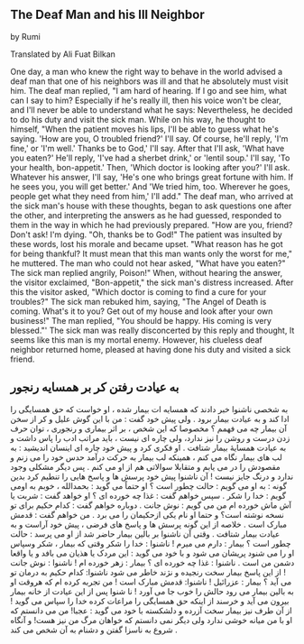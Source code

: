## The Deaf Man and his Ill Neighbor

by Rumi

Translated by Ali Fuat Bilkan

One day, a man who knew the right way to behave in the world advised a deaf man that one of his neighbors was ill and that he absolutely must visit him. The deaf man replied, "I am hard of hearing. If I go and see him, what can I say to him? Especially if he's really ill, then his voice won't be clear, and I'll never be able to understand what he says: Nevertheless, he decided to do his duty and visit the sick man. While on his way, he thought to himself, "When the patient moves his lips, I'll be able to guess what he's saying. 'How are you, O troubled friend?' I'll say. Of course, he'll reply, 'I'm fine,' or 'I'm well.' Thanks be to God,' I'll say. After that I'll ask, 'What have you eaten?' He'll reply, 'I've had a sherbet drink,' or 'lentil soup.' I'll say, 'To your health, bon-appetit.' Then, 'Which doctor is looking after you?' I'll ask. Whatever his answer, I'll say, 'He's one who brings great fortune with him. If he sees you, you will get better.' And 'We tried him, too. Wherever he goes, people get what they need from him,' I'll add." The deaf man, who arrived at the sick man's house with these thoughts, began to ask questions one after the other, and interpreting the answers as he had guessed, responded to them in the way in which he had previously prepared. "How are you, friend? 
Don't ask! I'm dying. 
"Oh, thanks be to God!" The patient was insulted by these words, lost his morale and became upset. "What reason has he got for being thankful? It must mean that this man wants only the worst for me," he muttered. The man who could not hear asked, "What have you eaten?" The sick man replied angrily, Poison!" When, without hearing the answer, the visitor exclaimed, "Bon-appetit," the sick man's distress increased. After this the visitor asked, "Which doctor is coming to find a cure for your troubles?" The sick man rebuked him, saying, "The Angel of Death is coming. What's it to you? Get out of my house and look after your own business!" The man replied, "You should be happy. His coming is very blessed."' The sick man was really disconcerted by this reply and thought, It seems like this man is my mortal enemy. However, his clueless deaf neighbor returned home, pleased at having done his duty and visited a sick friend. 

## به عیادت رفتن کر بر همسایه رنجور 

به شخصی ناشنوا خبر دادند که همسایه ات بیمار شده ، او خواست که حق همسایگی را ادا کند و به عیادت بیمار برود . ولی پیش خود گفت : من با این گوش علیل و کر از سخن آن بیمار چه می فهمم ؟ مخصوصا که این شخص ، بر اثر بیماری و رنجوری ، توان حرف زدن درست و روشن را نیز ندارد، ولی چاره ای نیست ، باید مراتب ادب را پاس داشت و به عیادت همسایۀ بیمار شتافت . او فکری کرد و پیش خود چاره ای اینسان اندیشید : به لب های بیمار نگاه می کنم ، همینکه لب بیمار به حرکت درآمد حدس خود را می زنم و مقصودش را در می یابم و متقابلا سوالاتی هم از او می کنم . پس دیگر مشکلی وجود ندارد و درنگ جایز نیست !
آن ناشنوا پیش خود پرسش ها و پاسخ هایی را تنطیم کرد بدین گونه : 
به او می گویم : حالت چطور است ؟ 
او حتماً می گوید : بحمدالله ، خوبم 
به اومی گویم : خدا را شکر .
سپس خواهم گفت : غذا چه خورده ای ؟
او خواهد گفت : شربت یا آش ماش خورده ام 
من می گویم : نوش جانت .
دوباره خواهم گفت : کدام حکیم برای تو نسخه نوشته است؟ و حتما او نام یکی ازحکیمان را می برد .
من خواهم گفت : قدمش مبارک است .
خلاصه از این گونه پرسش ها و پاسخ های فرضی ، پیش خود آراست و به عیادت بیمار شتافت . 
وقتی آن ناشنوا بر بالین بیمار حاضر شد از او می پرسد : حالت چطور است ؟ 
بیمار : دارم می میرم ! 
ناشنوا : خدا را شکر 
وقتی که بیمار ، شکر وسپاس او را می شنود پریشان می شود و با خود می گوید : این مردک یا هذیان می بافد و یا واقعا دشمن من است .
ناشنوا : غذا چه خورده ای ؟ 
بیمار : زهر خورده ام !
ناشنوا : نوش جانت !
از این پاسخ بیمار سخت رنجیده و نژند خاطر می شود 
ناشنوا: کدام حکیم به درمان تو می آید ؟
بیمار : عزرائیل !
ناشنوا: قدمش مبارک است ! من تجربه کرده ام که هروقت او به بالین بیمار می رود حالش را خوب جا می آورد ! 
نا شنوا پس از این عیادت از خانه بیمار بیرون می آید و خرسند از اینکه حق همسایگی را مراعات کرده خدا را سپاس می گوید ! از آن طرف نیز بیمار سخت آزرده و دلشکسته با خود می گوید : عجبا! من می دانستم که او با من میانه خوشی ندارد ولی دیگر نمی دانستم که خواهان مرگ من نیز هست!     و آنگاه شروع به ناسزا گفتن و دشنام به آن شخص می کند .


